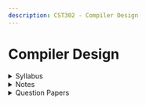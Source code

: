 ```yaml
---
description: CST302 - Compiler Design
---
```


# Compiler Design



<details>

<summary>Syllabus</summary>

[https://drive.google.com/file/d/15KnL9xlLdTJ5jxESHJ\_78DI9hKYaGMfg/view](https://drive.google.com/file/d/15KnL9xlLdTJ5jxESHJ_78DI9hKYaGMfg/view)

</details>

<details>

<summary>Notes</summary>



</details>

<details>

<summary>Question Papers</summary>



</details>
